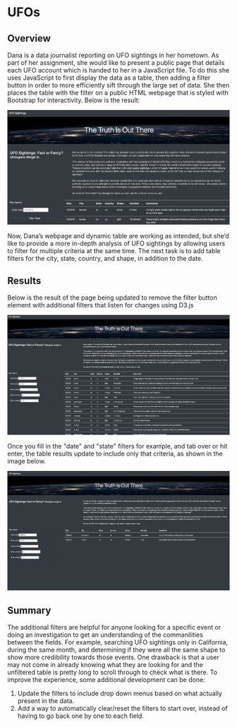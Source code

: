 # UFOs

## Overview
Dana is a data journalist reporting on UFO sightings in her hometown. As part of her assignment, she would like to present a public page that details each UFO account which is handed to her in a JavaScript file. To do this she uses JavaScript to first display the data as a table, then adding a filter button in order to more efficiently sift through the large set of data. She then places the table with the filter on a public HTML webpage that is styled with Bootstrap for interactivity. Below is the result:

![This is an image](Images/with_filter_button.png)

Now, Dana’s webpage and dynamic table are working as intended, but she’d like to provide a more in-depth analysis of UFO sightings by allowing users to filter for multiple criteria at the same time. The next task is to add table filters for the city, state, country, and shape, in addition to the date.

## Results

Below is the result of the page being updated to remove the filter button element with additional filters that listen for changes using D3.js

![This is an image](Images/added_filters.png)

Once you fill in the "date" and "state" filters for example, and tab over or hit enter, the table results update to include only that criteria, as shown in the image below.

![This is an image](Images/filter_example.png)

## Summary

The additional filters are helpful for anyone looking for a specific event or doing an investigation to get an understanding of the commanilities between the fields. For example, searching UFO sightings only in California, during the same month, and determining if they were all the same shape to show more credibility towards those events. One drawback is that a user may not come in already knowing what they are looking for and the unfiltered table is pretty long to scroll through to check what is there. To improve the experience, some additional development can be done:
1. Update the filters to include drop down menus based on what actually present in the data.
2. Add a way to automatically clear/reset the filters to start over, instead of having to go back one by one to each field.
